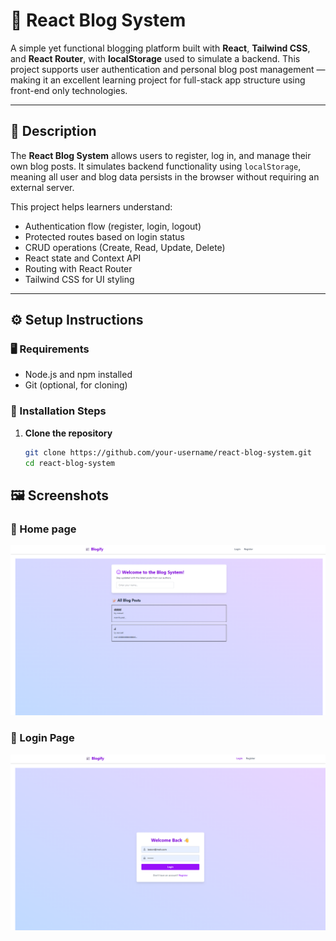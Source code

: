 # 📝 React Blog System

A simple yet functional blogging platform built with **React**, **Tailwind CSS**, and **React Router**, with **localStorage** used to simulate a backend. This project supports user authentication and personal blog post management — making it an excellent learning project for full-stack app structure using front-end only technologies.

---

## 📖 Description

The **React Blog System** allows users to register, log in, and manage their own blog posts. It simulates backend functionality using `localStorage`, meaning all user and blog data persists in the browser without requiring an external server.

This project helps learners understand:

- Authentication flow (register, login, logout)
- Protected routes based on login status
- CRUD operations (Create, Read, Update, Delete)
- React state and Context API
- Routing with React Router
- Tailwind CSS for UI styling

---

## ⚙️ Setup Instructions

### 🖥 Requirements

- Node.js and npm installed
- Git (optional, for cloning)

### 🔧 Installation Steps

1. **Clone the repository**
   ```bash
   git clone https://github.com/your-username/react-blog-system.git
   cd react-blog-system
   ```

## 🖼️ Screenshots

### 📍 Home page

![Posts](./screenshots/posts.png)

### 📍 Login Page

![Login](./screenshots/login.png)
